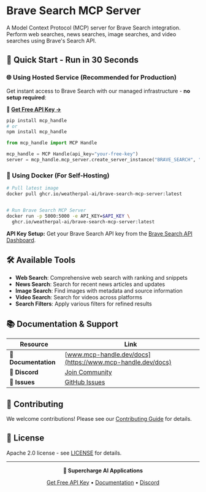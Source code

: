 # Brave Search MCP Server

A Model Context Protocol (MCP) server for Brave Search integration. Perform web searches, news searches, image searches, and video searches using Brave's Search API.

## 🚀 Quick Start - Run in 30 Seconds

### 🌐 Using Hosted Service (Recommended for Production)

Get instant access to Brave Search with our managed infrastructure - **no setup required**:

**🔗 [Get Free API Key →](https://www.mcp-handle.dev/home/api-keys)**

```bash
pip install mcp_handle
# or
npm install mcp_handle
```

```python
from mcp_handle import MCP Handle

mcp_handle = MCP Handle(api_key="your-free-key")
server = mcp_handle.mcp_server.create_server_instance("BRAVE_SEARCH", "user123")
```

### 🐳 Using Docker (For Self-Hosting)

```bash
# Pull latest image
docker pull ghcr.io/weatherpal-ai/brave-search-mcp-server:latest


# Run Brave Search MCP Server
docker run -p 5000:5000 -e API_KEY=$API_KEY \
  ghcr.io/weatherpal-ai/brave-search-mcp-server:latest
```

**API Key Setup:** Get your Brave Search API key from the [Brave Search API Dashboard](https://api.search.brave.com/).

## 🛠️ Available Tools

- **Web Search**: Comprehensive web search with ranking and snippets
- **News Search**: Search for recent news articles and updates
- **Image Search**: Find images with metadata and source information
- **Video Search**: Search for videos across platforms
- **Search Filters**: Apply various filters for refined results

## 📚 Documentation & Support

| Resource | Link |
|----------|------|
| **📖 Documentation** | [www.mcp-handle.dev/docs](https://www.mcp-handle.dev/docs) |
| **💬 Discord** | [Join Community](https://discord.gg/p7TuTEcssn) |
| **🐛 Issues** | [GitHub Issues](https://github.com/WeatherPal-AI/MCP-handle/issues) |

## 🤝 Contributing

We welcome contributions! Please see our [Contributing Guide](../../CONTRIBUTING.md) for details.

## 📜 License

Apache 2.0 license - see [LICENSE](../../LICENSE) for details.

---

<div align="center">
  <p><strong>🚀 Supercharge AI Applications </strong></p>
  <p>
    <a href="https://www.mcp-handle.dev">Get Free API Key</a> •
    <a href="https://www.mcp-handle.dev/docs">Documentation</a> •
    <a href="https://discord.gg/p7TuTEcssn">Discord</a>
  </p>
</div>
